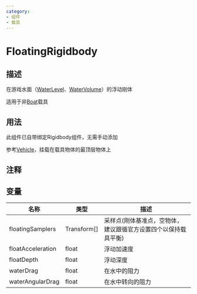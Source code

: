 ```yaml
---
category: 
- 组件
- 载具
---
```

# FloatingRigidbody

## 描述

在游戏水面（[WaterLevel](./WaterLevel.md)、[WaterVolume](./WaterVolume.md)）的浮动刚体

适用于非[Boat](/cn/Components/Boat.md)载具

## 用法
此组件已自带绑定Rigidbody组件，无需手动添加

参考[Vehicle](/cn/Components/Vehicle.md)，挂载在载具物体的最顶层物体上
## 注释

## 变量
| 名称 | 类型 | 描述 |
| ----------- | ----------- | ----------- |
| floatingSamplers | Transform[] | 采样点(刚体基准点，空物体，建议跟循官方设置四个以保持载具平衡) |
| floatAcceleration | float | 浮动加速度 |
| floatDepth | float | 浮动深度 |
| waterDrag | float | 在水中的阻力 |
| waterAngularDrag | float | 在水中转向的阻力 |

